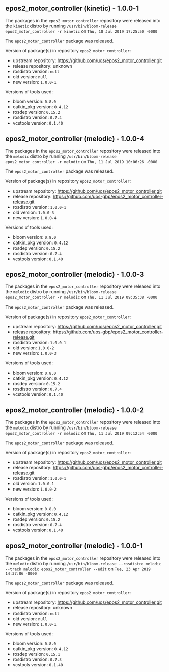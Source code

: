 ## epos2_motor_controller (kinetic) - 1.0.0-1

The packages in the `epos2_motor_controller` repository were released into the `kinetic` distro by running `/usr/bin/bloom-release epos2_motor_controller -r kinetic` on `Thu, 18 Jul 2019 17:25:50 -0000`

The `epos2_motor_controller` package was released.

Version of package(s) in repository `epos2_motor_controller`:

- upstream repository: https://github.com/uos/epos2_motor_controller.git
- release repository: unknown
- rosdistro version: `null`
- old version: `null`
- new version: `1.0.0-1`

Versions of tools used:

- bloom version: `0.8.0`
- catkin_pkg version: `0.4.12`
- rosdep version: `0.15.2`
- rosdistro version: `0.7.4`
- vcstools version: `0.1.40`


## epos2_motor_controller (melodic) - 1.0.0-4

The packages in the `epos2_motor_controller` repository were released into the `melodic` distro by running `/usr/bin/bloom-release epos2_motor_controller -r melodic` on `Thu, 11 Jul 2019 10:06:26 -0000`

The `epos2_motor_controller` package was released.

Version of package(s) in repository `epos2_motor_controller`:

- upstream repository: https://github.com/uos/epos2_motor_controller.git
- release repository: https://github.com/uos-gbp/epos2_motor_controller-release.git
- rosdistro version: `1.0.0-1`
- old version: `1.0.0-3`
- new version: `1.0.0-4`

Versions of tools used:

- bloom version: `0.8.0`
- catkin_pkg version: `0.4.12`
- rosdep version: `0.15.2`
- rosdistro version: `0.7.4`
- vcstools version: `0.1.40`


## epos2_motor_controller (melodic) - 1.0.0-3

The packages in the `epos2_motor_controller` repository were released into the `melodic` distro by running `/usr/bin/bloom-release epos2_motor_controller -r melodic` on `Thu, 11 Jul 2019 09:35:38 -0000`

The `epos2_motor_controller` package was released.

Version of package(s) in repository `epos2_motor_controller`:

- upstream repository: https://github.com/uos/epos2_motor_controller.git
- release repository: https://github.com/uos-gbp/epos2_motor_controller-release.git
- rosdistro version: `1.0.0-1`
- old version: `1.0.0-2`
- new version: `1.0.0-3`

Versions of tools used:

- bloom version: `0.8.0`
- catkin_pkg version: `0.4.12`
- rosdep version: `0.15.2`
- rosdistro version: `0.7.4`
- vcstools version: `0.1.40`


## epos2_motor_controller (melodic) - 1.0.0-2

The packages in the `epos2_motor_controller` repository were released into the `melodic` distro by running `/usr/bin/bloom-release epos2_motor_controller -r melodic` on `Thu, 11 Jul 2019 09:12:54 -0000`

The `epos2_motor_controller` package was released.

Version of package(s) in repository `epos2_motor_controller`:

- upstream repository: https://github.com/uos/epos2_motor_controller.git
- release repository: https://github.com/uos-gbp/epos2_motor_controller-release.git
- rosdistro version: `1.0.0-1`
- old version: `1.0.0-1`
- new version: `1.0.0-2`

Versions of tools used:

- bloom version: `0.8.0`
- catkin_pkg version: `0.4.12`
- rosdep version: `0.15.2`
- rosdistro version: `0.7.4`
- vcstools version: `0.1.40`


## epos2_motor_controller (melodic) - 1.0.0-1

The packages in the `epos2_motor_controller` repository were released into the `melodic` distro by running `/usr/bin/bloom-release --rosdistro melodic --track melodic epos2_motor_controller --edit` on `Tue, 23 Apr 2019 14:37:06 -0000`

The `epos2_motor_controller` package was released.

Version of package(s) in repository `epos2_motor_controller`:

- upstream repository: https://github.com/uos/epos2_motor_controller.git
- release repository: unknown
- rosdistro version: `null`
- old version: `null`
- new version: `1.0.0-1`

Versions of tools used:

- bloom version: `0.8.0`
- catkin_pkg version: `0.4.12`
- rosdep version: `0.15.1`
- rosdistro version: `0.7.3`
- vcstools version: `0.1.40`


